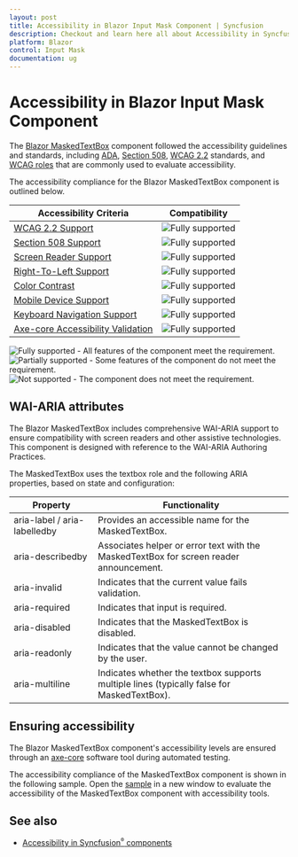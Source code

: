 ```yaml
---
layout: post
title: Accessibility in Blazor Input Mask Component | Syncfusion
description: Checkout and learn here all about Accessibility in Syncfusion Blazor Input Mask component and much more.
platform: Blazor
control: Input Mask
documentation: ug
---
```


# Accessibility in Blazor Input Mask Component

The [Blazor MaskedTextBox](https://www.syncfusion.com/blazor-components/blazor-input-mask) component followed the accessibility guidelines and standards, including [ADA](https://www.ada.gov/), [Section 508](https://www.section508.gov/), [WCAG 2.2](https://www.w3.org/TR/WCAG22/) standards, and [WCAG roles](https://www.w3.org/TR/wai-aria/#roles) that are commonly used to evaluate accessibility.

The accessibility compliance for the Blazor MaskedTextBox component is outlined below.

| Accessibility Criteria | Compatibility |
| -- | -- |
| [WCAG 2.2 Support](../common/accessibility#accessibility-standards) | <img src="https://cdn.syncfusion.com/content/images/documentation/full.png" alt="Fully supported"> |
| [Section 508 Support](../common/accessibility#accessibility-standards) | <img src="https://cdn.syncfusion.com/content/images/documentation/full.png" alt="Fully supported"> |
| [Screen Reader Support](../common/accessibility#screen-reader-support) | <img src="https://cdn.syncfusion.com/content/images/documentation/full.png" alt="Fully supported"> |
| [Right-To-Left Support](../common/accessibility#right-to-left-support) | <img src="https://cdn.syncfusion.com/content/images/documentation/full.png" alt="Fully supported"> |
| [Color Contrast](../common/accessibility#color-contrast) | <img src="https://cdn.syncfusion.com/content/images/documentation/full.png" alt="Fully supported"> |
| [Mobile Device Support](../common/accessibility#mobile-device-support) | <img src="https://cdn.syncfusion.com/content/images/documentation/full.png" alt="Fully supported"> |
| [Keyboard Navigation Support](../common/accessibility#keyboard-navigation-support) | <img src="https://cdn.syncfusion.com/content/images/documentation/full.png" alt="Fully supported"> |
| [Axe-core Accessibility Validation](../common/accessibility#ensuring-accessibility) | <img src="https://cdn.syncfusion.com/content/images/documentation/full.png" alt="Fully supported"> |

<style>
    .post .post-content img {
        display: inline-block;
        margin: 0.5em 0;
    }
</style>
<div><img src="https://cdn.syncfusion.com/content/images/documentation/full.png" alt="Fully supported"> - All features of the component meet the requirement.</div>

<div><img src="https://cdn.syncfusion.com/content/images/documentation/partial.png" alt="Partially supported"> - Some features of the component do not meet the requirement.</div>

<div><img src="https://cdn.syncfusion.com/content/images/documentation/not-supported.png" alt="Not supported"> - The component does not meet the requirement.</div>

## WAI-ARIA attributes

The Blazor MaskedTextBox includes comprehensive WAI-ARIA support to ensure compatibility with screen readers and other assistive technologies. This component is designed with reference to the WAI-ARIA Authoring Practices.

The MaskedTextBox uses the textbox role and the following ARIA properties, based on state and configuration:

| **Property** | **Functionality** |
| --- | --- |
| aria-label / aria-labelledby | Provides an accessible name for the MaskedTextBox. |
| aria-describedby | Associates helper or error text with the MaskedTextBox for screen reader announcement. |
| aria-invalid | Indicates that the current value fails validation. |
| aria-required | Indicates that input is required. |
| aria-disabled | Indicates that the MaskedTextBox is disabled. |
| aria-readonly | Indicates that the value cannot be changed by the user. |
| aria-multiline | Indicates whether the textbox supports multiple lines (typically false for MaskedTextBox). |

## Ensuring accessibility

The Blazor MaskedTextBox component's accessibility levels are ensured through an [axe-core](https://www.npmjs.com/package/axe-core) software tool during automated testing.

The accessibility compliance of the MaskedTextBox component is shown in the following sample. Open the [sample](https://blazor.syncfusion.com/accessibility/maskedtextbox) in a new window to evaluate the accessibility of the MaskedTextBox component with accessibility tools.

## See also

* [Accessibility in Syncfusion<sup style="font-size:70%">&reg;</sup> components](../common/accessibility)